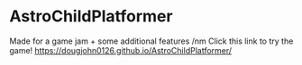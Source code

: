 # AstroChildPlatformer
Made for a game jam + some additional features /nm
Click this link to try the game! https://dougjohn0126.github.io/AstroChildPlatformer/

